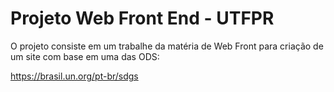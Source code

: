 # Projeto Web Front End - UTFPR

O projeto consiste em um trabalhe da matéria de Web Front para criação de um site com base em uma das ODS:

https://brasil.un.org/pt-br/sdgs
